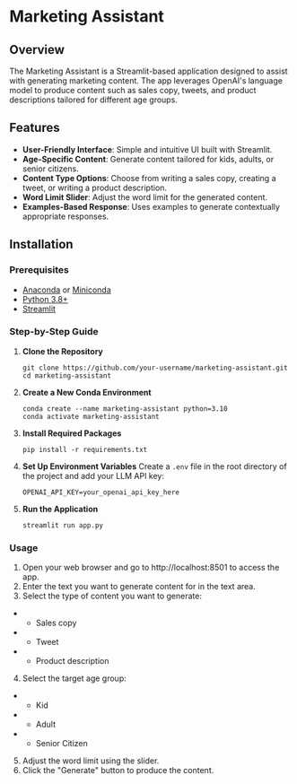 # Marketing Assistant

## Overview
The Marketing Assistant is a Streamlit-based application designed to assist with generating marketing content. The app leverages OpenAI's language model to produce content such as sales copy, tweets, and product descriptions tailored for different age groups.

## Features
- **User-Friendly Interface**: Simple and intuitive UI built with Streamlit.
- **Age-Specific Content**: Generate content tailored for kids, adults, or senior citizens.
- **Content Type Options**: Choose from writing a sales copy, creating a tweet, or writing a product description.
- **Word Limit Slider**: Adjust the word limit for the generated content.
- **Examples-Based Response**: Uses examples to generate contextually appropriate responses.

## Installation

### Prerequisites
- [Anaconda](https://www.anaconda.com/products/distribution) or [Miniconda](https://docs.conda.io/en/latest/miniconda.html)
- [Python 3.8+](https://www.python.org/downloads/)
- [Streamlit](https://streamlit.io/)

### Step-by-Step Guide

1. **Clone the Repository**
   ```
   git clone https://github.com/your-username/marketing-assistant.git
   cd marketing-assistant
   ```
2. **Create a New Conda Environment**
    ```
    conda create --name marketing-assistant python=3.10
    conda activate marketing-assistant
    ```
3. **Install Required Packages**

    ```
    pip install -r requirements.txt
    ```
4. **Set Up Environment Variables**
Create a ```.env``` file in the root directory of the project and add your LLM API key:
    ```
    OPENAI_API_KEY=your_openai_api_key_here
    ```
    
5. **Run the Application**

    ```
    streamlit run app.py
    ```
### Usage
1. Open your web browser and go to http://localhost:8501 to access the app.
2. Enter the text you want to generate content for in the text area.
3. Select the type of content you want to generate:
-   * Sales copy
-   * Tweet
-   * Product description
4. Select the target age group:
-   * Kid
-   * Adult
-   * Senior Citizen
5. Adjust the word limit using the slider.
6. Click the "Generate" button to produce the content.